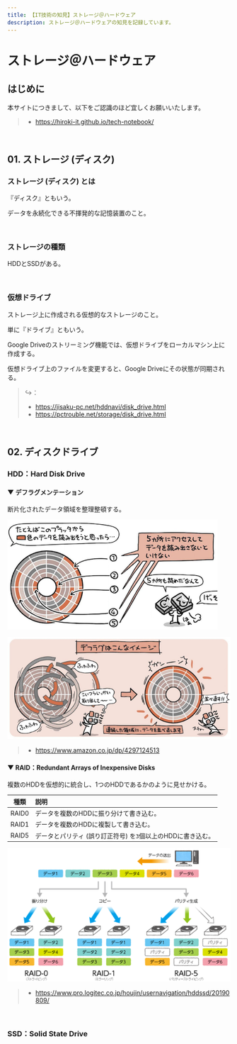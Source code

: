 ```yaml
---
title: 【IT技術の知見】ストレージ＠ハードウェア
description: ストレージ＠ハードウェアの知見を記録しています。
---
```


# ストレージ＠ハードウェア

## はじめに

本サイトにつきまして、以下をご認識のほど宜しくお願いいたします。

> - https://hiroki-it.github.io/tech-notebook/

<br>

## 01. ストレージ (ディスク)

### ストレージ (ディスク) とは

『ディスク』ともいう。

データを永続化できる不揮発的な記憶装置のこと。

<br>

### ストレージの種類

HDDとSSDがある。

<br>

### 仮想ドライブ

ストレージ上に作成される仮想的なストレージのこと。

単に『ドライブ』ともいう。

Google Driveのストリーミング機能では、仮想ドライブをローカルマシン上に作成する。

仮想ドライブ上のファイルを変更すると、Google Driveにその状態が同期される。

> ↪️：
>
> - https://jisaku-pc.net/hddnavi/disk_drive.html
> - https://pctrouble.net/storage/disk_drive.html

<br>

## 02. ディスクドライブ

### HDD：Hard Disk Drive

#### ▼ デフラグメンテーション

断片化されたデータ領域を整理整頓する。

![p184-1](https://raw.githubusercontent.com/hiroki-it/tech-notebook-images/master/images/p184-1.png)

![p184-2](https://raw.githubusercontent.com/hiroki-it/tech-notebook-images/master/images/p184-2.png)

> - https://www.amazon.co.jp/dp/4297124513

#### ▼ RAID：Redundant Arrays of Inexpensive Disks

複数のHDDを仮想的に統合し、1つのHDDであるかのように見せかける。

| 種類  | 説明                                                         |
| ----- | :----------------------------------------------------------- |
| RAID0 | データを複数のHDDに振り分けて書き込む。                      |
| RAID1 | データを複数のHDDに複製して書き込む。                        |
| RAID5 | データとパリティ (誤り訂正符号) を`3`個以上のHDDに書き込む。 |

![RAIDの種類](https://raw.githubusercontent.com/hiroki-it/tech-notebook-images/master/images/RAIDの種類.png)

> - https://www.pro.logitec.co.jp/houjin/usernavigation/hddssd/20190809/

<br>

### SSD：Solid State Drive

<br>
